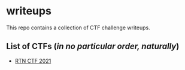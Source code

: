 # writeups

This repo contains a collection of CTF challenge writeups.

## List of CTFs (*in no particular order, naturally*)

- [RTN CTF 2021](RTN_2021/)
